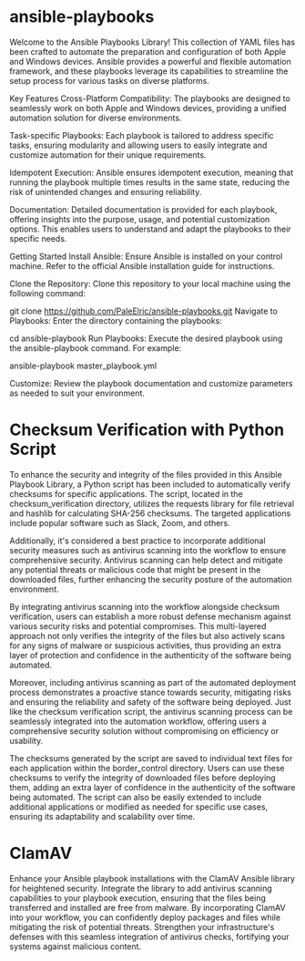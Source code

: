 # ansible-playbooks

Welcome to the Ansible Playbooks Library! This collection of YAML files has been crafted to automate the preparation and configuration of both Apple and Windows devices. Ansible provides a powerful and flexible automation framework, and these playbooks leverage its capabilities to streamline the setup process for various tasks on diverse platforms.

Key Features
Cross-Platform Compatibility: The playbooks are designed to seamlessly work on both Apple and Windows devices, providing a unified automation solution for diverse environments.

Task-specific Playbooks: Each playbook is tailored to address specific tasks, ensuring modularity and allowing users to easily integrate and customize automation for their unique requirements.

Idempotent Execution: Ansible ensures idempotent execution, meaning that running the playbook multiple times results in the same state, reducing the risk of unintended changes and ensuring reliability.

Documentation: Detailed documentation is provided for each playbook, offering insights into the purpose, usage, and potential customization options. This enables users to understand and adapt the playbooks to their specific needs.

Getting Started
Install Ansible: Ensure Ansible is installed on your control machine. Refer to the official Ansible installation guide for instructions.

Clone the Repository: Clone this repository to your local machine using the following command:

git clone https://github.com/PaleElric/ansible-playbooks.git
Navigate to Playbooks: Enter the directory containing the playbooks:

cd ansible-playbook
Run Playbooks: Execute the desired playbook using the ansible-playbook command. For example:

ansible-playbook master_playbook.yml

Customize: Review the playbook documentation and customize parameters as needed to suit your environment.

# Checksum Verification with Python Script

To enhance the security and integrity of the files provided in this Ansible Playbook Library, a Python script has been included to automatically verify checksums for specific applications. The script, located in the checksum_verification directory, utilizes the requests library for file retrieval and hashlib for calculating SHA-256 checksums. The targeted applications include popular software such as Slack, Zoom, and others.

Additionally, it's considered a best practice to incorporate additional security measures such as antivirus scanning into the workflow to ensure comprehensive security. Antivirus scanning can help detect and mitigate any potential threats or malicious code that might be present in the downloaded files, further enhancing the security posture of the automation environment.

By integrating antivirus scanning into the workflow alongside checksum verification, users can establish a more robust defense mechanism against various security risks and potential compromises. This multi-layered approach not only verifies the integrity of the files but also actively scans for any signs of malware or suspicious activities, thus providing an extra layer of protection and confidence in the authenticity of the software being automated.

Moreover, including antivirus scanning as part of the automated deployment process demonstrates a proactive stance towards security, mitigating risks and ensuring the reliability and safety of the software being deployed. Just like the checksum verification script, the antivirus scanning process can be seamlessly integrated into the automation workflow, offering users a comprehensive security solution without compromising on efficiency or usability.

The checksums generated by the script are saved to individual text files for each application within the border_control directory. Users can use these checksums to verify the integrity of downloaded files before deploying them, adding an extra layer of confidence in the authenticity of the software being automated. The script can also be easily extended to include additional applications or modified as needed for specific use cases, ensuring its adaptability and scalability over time.

# ClamAV

Enhance your Ansible playbook installations with the ClamAV Ansible library for heightened security. Integrate the library to add antivirus scanning capabilities to your playbook execution, ensuring that the files being transferred and installed are free from malware. By incorporating ClamAV into your workflow, you can confidently deploy packages and files while mitigating the risk of potential threats. Strengthen your infrastructure's defenses with this seamless integration of antivirus checks, fortifying your systems against malicious content.
